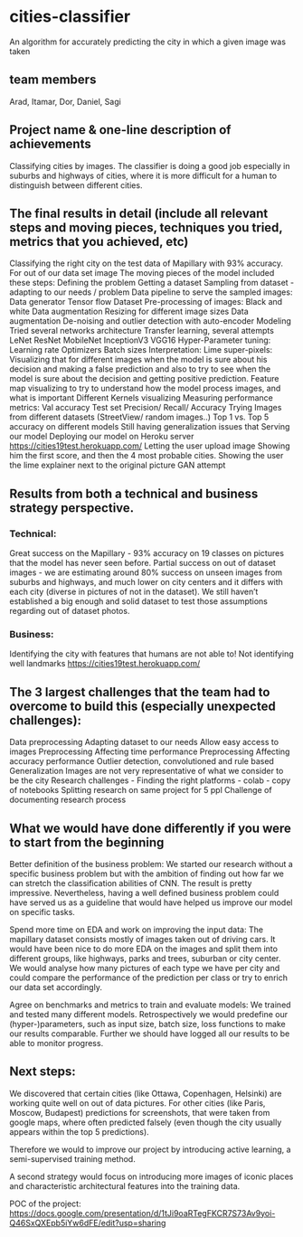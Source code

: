 # cities-classifier
An algorithm for accurately predicting the city in which a given image was taken

## team members 
Arad, Itamar, Dor, Daniel, Sagi

## Project name & one-line description of achievements

Classifying cities by images.
The classifier is doing a good job especially in suburbs and highways of cities, where it is more difficult for a human to distinguish between different cities.

## The final results in detail (include all relevant steps and moving pieces, techniques you tried, metrics that you achieved, etc)

Classifying the right city on the test data of Mapillary with 93% accuracy. For out of our data set image The moving pieces of the model included these steps:
Defining the problem
Getting a dataset
Sampling from dataset - adapting to our needs / problem
Data pipeline to serve the sampled images:
Data generator
Tensor flow Dataset
Pre-processing of images:
Black and white
Data augmentation
Resizing for different image sizes
Data augmentation
De-noising and outlier detection with auto-encoder
Modeling
Tried several networks architecture
Transfer learning, several attempts
LeNet
ResNet
MobileNet
InceptionV3
VGG16
Hyper-Parameter tuning:
Learning rate
Optimizers
Batch sizes
Interpretation:
Lime super-pixels:
Visualizing that for different images when the model is sure about his decision and making a false prediction and also to try to see when the model is sure about the decision and getting positive prediction.
Feature map visualizing to try to understand how the model process images, and what is important
Different Kernels visualizing
Measuring performance metrics:
Val accuracy
Test set
Precision/ Recall/ Accuracy
Trying Images from different datasets (StreetView/ random images..)
Top 1 vs. Top 5 accuracy on different models
Still having generalization issues that 
Serving our model
Deploying our model on Heroku server
https://cities19test.herokuapp.com/
Letting the user upload image
Showing him the first score, and then the 4 most probable cities.
Showing the user the lime explainer next to the original picture 
GAN attempt
	
## Results from both a technical and business strategy perspective.
### Technical:
Great success on the Mapillary - 93% accuracy on 19 classes on pictures that the model has never seen before.
Partial success on out of dataset images - we are estimating around 80% success on unseen images from suburbs and highways, and much lower on city centers and it differs with each city (diverse in pictures of not in the dataset).
We still haven’t established a big enough and solid dataset to test those assumptions regarding out of dataset photos.
### Business:
Identifying the city with features that humans are not able to!
Not identifying well landmarks
https://cities19test.herokuapp.com/

## The 3 largest challenges that the team had to overcome to build this (especially unexpected challenges):
Data preprocessing 
Adapting dataset to our needs
Allow easy access to images
Preprocessing Affecting time performance
Preprocessing Affecting accuracy performance
Outlier detection, convolutioned and rule based
Generalization
Images are not very representative of what we consider to be the city
Research challenges - 
Finding the right platforms - colab - copy of notebooks
Splitting research on same project for 5 ppl
Challenge of documenting research process

## What we would have done differently if you were to start from the beginning

Better definition of the business problem:
We started our research without a specific business problem but with the ambition of finding out how far we can stretch the classification abilities of CNN. The result is pretty impressive. Nevertheless, having a well defined business problem could have served us as a guideline that would have helped us improve our model on specific tasks.

Spend more time on EDA and work on improving the input data: 
The mapillary dataset consists mostly of images taken out of driving cars. It would have been nice to do more EDA on the images and split them into different groups, like highways, parks and trees, suburban or city center. We would analyse how many pictures of each type we have per city and could compare the performance of the prediction per class or try to enrich our data set accordingly.

Agree on benchmarks and metrics to train and evaluate models:
We trained and tested many different models. Retrospectively we would predefine our (hyper-)parameters, such as input size, batch size, loss functions to make our results comparable. Further we should have logged all our results to be able to monitor progress. 

## Next steps:
We discovered that certain cities (like Ottawa, Copenhagen, Helsinki) are working quite well on out of data pictures. For other cities (like Paris, Moscow, Budapest) predictions for screenshots, that were taken from google maps, where often predicted falsely (even though the city usually appears within the top 5 predictions).
 
Therefore we would to improve our project by introducing active learning, a semi-supervised training method. 

A second strategy would focus on introducing more images of iconic places and characteristic architectural features into the training data. 


POC of the project:
https://docs.google.com/presentation/d/1tJi9oaRTegFKCR7S73Av9yoi-Q46SxQXEpb5iYw6dFE/edit?usp=sharing

